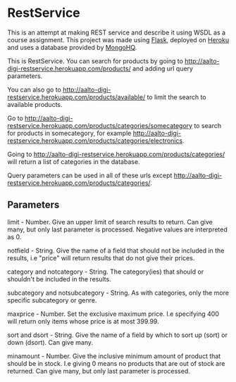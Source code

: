 RestService
===========

This is an attempt at making REST service and describe it using WSDL as a course assignment.
This project was made using [Flask](http://flask.pocoo.org/), deployed on [Heroku](https://www.heroku.com/‎) and uses a database provided by [MongoHQ](https://www.mongohq.com/‎).

This is RestService. You can search for products by going to http://aalto-digi-restservice.herokuapp.com/products/ and adding url query parameters.

You can also go to http://aalto-digi-restservice.herokuapp.com/products/available/ to limit the search to available products.

Go to http://aalto-digi-restservice.herokuapp.com/products/categories/somecategory to search for products in somecategory, for example http://aalto-digi-restservice.herokuapp.com/products/categories/electronics.

Going to http://aalto-digi-restservice.herokuapp.com/products/categories/ will return a list of categories in the database.

Query parameters can be used in all of these urls except http://aalto-digi-restservice.herokuapp.com/products/categories/.

Parameters
----------
limit - Number. Give an upper limit of search results to return. Can give many, but only last parameter is processed. Negative values are interpreted as 0.

notfield - String. Give the name of a field that should not be included in the results, i.e "price" will return results that do not give their prices.

category and notcategory - String. The category(ies) that should or shouldn't be included in the results.

subcategory and notsubcategory - String. As with categories, only the more specific subcategory or genre.

maxprice - Number. Set the exclusive maximum price. I.e specifying 400 will return only items whose price is at most 399.99.

sort and dsort - String. Give the name of a field by which to sort up (sort) or down (dsort). Can give many.

minamount - Number. Give the inclusive minimum amount of product that should be in stock. I.e giving 0 means no products that are out of stock are returned. Can give many, but only last parameter is processed.
